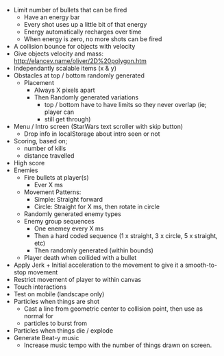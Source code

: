 * Limit number of bullets that can be fired
  * Have an energy bar
  * Every shot uses up a little bit of that energy
  * Energy automatically recharges over time
  * When energy is zero, no more shots can be fired
* A collision bounce for objects with velocity
* Give objects velocity and mass: http://elancev.name/oliver/2D%20polygon.htm
* Independantly scalable items (x & y)
* Obstacles at top / bottom randomly generated
  * Placement
    * Always X pixels apart
    * Then Randomly generated variations
      * top / bottom have to have limits so they never overlap (ie; player can
      * still get through)
* Menu / Intro screen (StarWars text scroller with skip button)
  * Drop info in localStorage about intro seen or not
* Scoring, based on;
  * number of kills
  * distance travelled
* High score
* Enemies
  * Fire bullets at player(s)
    * Ever X ms
  * Movement Patterns:
    * Simple: Straight forward
    * Circle: Straight for X ms, then rotate in circle
  * Randomly generated enemy types
  * Enemy group sequences
    * One enemey every X ms
    * Then a hard coded sequence (1 x straight, 3 x circle, 5 x straight, etc)
    * Then randomly generated (within bounds)
  * Player death when collided with a bullet
* Apply Jerk + Initial acceleration to the movement to give it a smooth-to-stop
  movement
* Restrict movement of player to within canvas
* Touch interactions
* Test on mobile (landscape only)
* Particles when things are shot
  * Cast a line from geometric center to collision point, then use as normal for
  * particles to burst from
* Particles when things die / explode
* Generate Beat-y music
  * Increase music tempo with the number of things drawn on screen.
